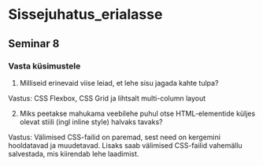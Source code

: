 # Sissejuhatus_erialasse

## Seminar 8
### Vasta küsimustele
1. Milliseid erinevaid viise leiad, et lehe sisu jagada kahte tulpa?

Vastus: CSS Flexbox, CSS Grid ja lihtsalt multi-column layout

2. Miks peetakse mahukama veebilehe puhul otse HTML-elementide küljes olevat stiili (ingl inline style) halvaks tavaks?

Vastus: Välimised CSS-failid on paremad, sest need on kergemini hooldatavad ja muudetavad. Lisaks saab välimised CSS-failid vahemällu salvestada, mis kiirendab lehe laadimist.